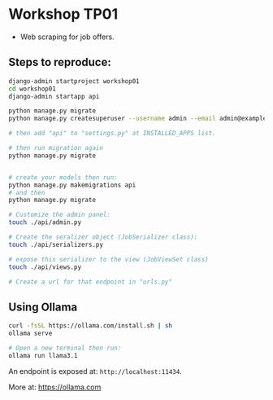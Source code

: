 # Workshop TP01

- Web scraping for job offers.

## Steps to reproduce:

```bash
django-admin startproject workshop01
cd workshop01
django-admin startapp api

python manage.py migrate
python manage.py createsuperuser --username admin --email admin@example.com

# then add "api" to "settings.py" at INSTALLED_APPS list.

# then run migration again
python manage.py migrate


# create your models then run:
python manage.py makemigrations api
# and then
python manage.py migrate

# Customize the admin panel:
touch ./api/admin.py

# Create the seralizer object (JobSerializer class):
touch ./api/serializers.py

# expose this serializer to the view (JobViewSet class)
touch ./api/views.py

# Create a url for that endpoint in "urls.py"
```

## Using Ollama

```bash
curl -fsSL https://ollama.com/install.sh | sh
ollama serve

# Open a new terminal then run:
ollama run llama3.1
```
An endpoint is exposed at: `http://localhost:11434`.

More at: https://ollama.com

